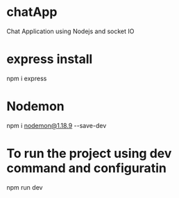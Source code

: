 # chatApp
Chat Application using Nodejs and socket IO

# express install

npm i express

# Nodemon

npm i nodemon@1.18.9 --save-dev

# To run the project using dev command and configuratin

npm run dev